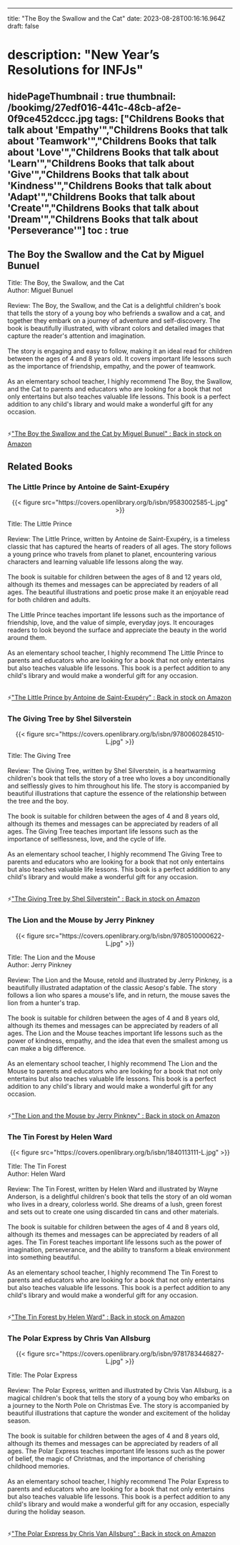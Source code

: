 
---
title: "The Boy the Swallow and the Cat"
date: 2023-08-28T00:16:16.964Z
draft: false
# description: "New Year’s Resolutions for INFJs"
hidePageThumbnail : true
thumbnail: /bookimg/27edf016-441c-48cb-af2e-0f9ce452dccc.jpg
tags: ["Childrens Books that talk about 'Empathy'","Childrens Books that talk about 'Teamwork'","Childrens Books that talk about 'Love'","Childrens Books that talk about 'Learn'","Childrens Books that talk about 'Give'","Childrens Books that talk about 'Kindness'","Childrens Books that talk about 'Adapt'","Childrens Books that talk about 'Create'","Childrens Books that talk about 'Dream'","Childrens Books that talk about 'Perseverance'"]
toc : true
---
## The Boy the Swallow and the Cat by Miguel Bunuel

Title: The Boy, the Swallow, and the Cat</br>
Author: Miguel Bunuel</br></br>
Review: The Boy, the Swallow, and the Cat is a delightful children's book that tells the story of a young boy who befriends a swallow and a cat, and together they embark on a journey of adventure and self-discovery. The book is beautifully illustrated, with vibrant colors and detailed images that capture the reader's attention and imagination.</br></br>
The story is engaging and easy to follow, making it an ideal read for children between the ages of 4 and 8 years old. It covers important life lessons such as the importance of friendship, empathy, and the power of teamwork.</br></br>
As an elementary school teacher, I highly recommend The Boy, the Swallow, and the Cat to parents and educators who are looking for a book that not only entertains but also teaches valuable life lessons. This book is a perfect addition to any child's library and would make a wonderful gift for any occasion.</br></br>

<p>⚡<a id="aflink" href="https://www.amazon.com/gp/search?ie=UTF8&tag=klayu00-20&linkCode=ur2&linkId=6639bed89a8ad8dd2705e40644eb43d3&camp=1789&creative=9325&index=books&keywords=The Boy the Swallow and the Cat by Miguel Bunuel" class="one" target="_blank" title='"The Boy the Swallow and the Cat by Miguel Bunuel" : Back in stock on Amazon'>"The Boy the Swallow and the Cat by Miguel Bunuel" : Back in stock on Amazon</a></p>

## Related Books
### The Little Prince by Antoine de Saint-Exupéry
<center>
{{< figure src="https://covers.openlibrary.org/b/isbn/9583002585-L.jpg" >}}
</center>

Title: The Little Prince</br></br>
Review: The Little Prince, written by Antoine de Saint-Exupéry, is a timeless classic that has captured the hearts of readers of all ages. The story follows a young prince who travels from planet to planet, encountering various characters and learning valuable life lessons along the way.</br></br>
The book is suitable for children between the ages of 8 and 12 years old, although its themes and messages can be appreciated by readers of all ages. The beautiful illustrations and poetic prose make it an enjoyable read for both children and adults.</br></br>
The Little Prince teaches important life lessons such as the importance of friendship, love, and the value of simple, everyday joys. It encourages readers to look beyond the surface and appreciate the beauty in the world around them.</br></br>
As an elementary school teacher, I highly recommend The Little Prince to parents and educators who are looking for a book that not only entertains but also teaches valuable life lessons. This book is a perfect addition to any child's library and would make a wonderful gift for any occasion.</br></br>

<p>⚡<a id="aflink" href="https://www.amazon.com/gp/search?ie=UTF8&tag=klayu00-20&linkCode=ur2&linkId=6639bed89a8ad8dd2705e40644eb43d3&camp=1789&creative=9325&index=books&keywords=The Little Prince by Antoine de Saint-Exupéry" class="one" target="_blank" title='"The Little Prince by Antoine de Saint-Exupéry" : Back in stock on Amazon'>"The Little Prince by Antoine de Saint-Exupéry" : Back in stock on Amazon</a></p>

### The Giving Tree by Shel Silverstein
<center>
{{< figure src="https://covers.openlibrary.org/b/isbn/9780060284510-L.jpg" >}}
</center>

Title: The Giving Tree</br></br>
Review: The Giving Tree, written by Shel Silverstein, is a heartwarming children's book that tells the story of a tree who loves a boy unconditionally and selflessly gives to him throughout his life. The story is accompanied by beautiful illustrations that capture the essence of the relationship between the tree and the boy.</br></br>
The book is suitable for children between the ages of 4 and 8 years old, although its themes and messages can be appreciated by readers of all ages. The Giving Tree teaches important life lessons such as the importance of selflessness, love, and the cycle of life.</br></br>
As an elementary school teacher, I highly recommend The Giving Tree to parents and educators who are looking for a book that not only entertains but also teaches valuable life lessons. This book is a perfect addition to any child's library and would make a wonderful gift for any occasion.</br></br>

<p>⚡<a id="aflink" href="https://www.amazon.com/gp/search?ie=UTF8&tag=klayu00-20&linkCode=ur2&linkId=6639bed89a8ad8dd2705e40644eb43d3&camp=1789&creative=9325&index=books&keywords=The Giving Tree by Shel Silverstein" class="one" target="_blank" title='"The Giving Tree by Shel Silverstein" : Back in stock on Amazon'>"The Giving Tree by Shel Silverstein" : Back in stock on Amazon</a></p>

### The Lion and the Mouse by Jerry Pinkney
<center>
{{< figure src="https://covers.openlibrary.org/b/isbn/9780510000622-L.jpg" >}}
</center>

Title: The Lion and the Mouse</br>
Author: Jerry Pinkney</br></br>
Review: The Lion and the Mouse, retold and illustrated by Jerry Pinkney, is a beautifully illustrated adaptation of the classic Aesop's fable. The story follows a lion who spares a mouse's life, and in return, the mouse saves the lion from a hunter's trap.</br></br>
The book is suitable for children between the ages of 4 and 8 years old, although its themes and messages can be appreciated by readers of all ages. The Lion and the Mouse teaches important life lessons such as the power of kindness, empathy, and the idea that even the smallest among us can make a big difference.</br></br>
As an elementary school teacher, I highly recommend The Lion and the Mouse to parents and educators who are looking for a book that not only entertains but also teaches valuable life lessons. This book is a perfect addition to any child's library and would make a wonderful gift for any occasion.</br></br>

<p>⚡<a id="aflink" href="https://www.amazon.com/gp/search?ie=UTF8&tag=klayu00-20&linkCode=ur2&linkId=6639bed89a8ad8dd2705e40644eb43d3&camp=1789&creative=9325&index=books&keywords=The Lion and the Mouse by Jerry Pinkney" class="one" target="_blank" title='"The Lion and the Mouse by Jerry Pinkney" : Back in stock on Amazon'>"The Lion and the Mouse by Jerry Pinkney" : Back in stock on Amazon</a></p>

### The Tin Forest by Helen Ward
<center>
{{< figure src="https://covers.openlibrary.org/b/isbn/1840113111-L.jpg" >}}
</center>

Title: The Tin Forest</br>
Author: Helen Ward</br></br>
Review: The Tin Forest, written by Helen Ward and illustrated by Wayne Anderson, is a delightful children's book that tells the story of an old woman who lives in a dreary, colorless world. She dreams of a lush, green forest and sets out to create one using discarded tin cans and other materials.</br></br>
The book is suitable for children between the ages of 4 and 8 years old, although its themes and messages can be appreciated by readers of all ages. The Tin Forest teaches important life lessons such as the power of imagination, perseverance, and the ability to transform a bleak environment into something beautiful.</br></br>
As an elementary school teacher, I highly recommend The Tin Forest to parents and educators who are looking for a book that not only entertains but also teaches valuable life lessons. This book is a perfect addition to any child's library and would make a wonderful gift for any occasion.</br></br>

<p>⚡<a id="aflink" href="https://www.amazon.com/gp/search?ie=UTF8&tag=klayu00-20&linkCode=ur2&linkId=6639bed89a8ad8dd2705e40644eb43d3&camp=1789&creative=9325&index=books&keywords=The Tin Forest by Helen Ward" class="one" target="_blank" title='"The Tin Forest by Helen Ward" : Back in stock on Amazon'>"The Tin Forest by Helen Ward" : Back in stock on Amazon</a></p>

### The Polar Express by Chris Van Allsburg
<center>
{{< figure src="https://covers.openlibrary.org/b/isbn/9781783446827-L.jpg" >}}
</center>

Title: The Polar Express</br></br>
Review: The Polar Express, written and illustrated by Chris Van Allsburg, is a magical children's book that tells the story of a young boy who embarks on a journey to the North Pole on Christmas Eve. The story is accompanied by beautiful illustrations that capture the wonder and excitement of the holiday season.</br></br>
The book is suitable for children between the ages of 4 and 8 years old, although its themes and messages can be appreciated by readers of all ages. The Polar Express teaches important life lessons such as the power of belief, the magic of Christmas, and the importance of cherishing childhood memories.</br></br>
As an elementary school teacher, I highly recommend The Polar Express to parents and educators who are looking for a book that not only entertains but also teaches valuable life lessons. This book is a perfect addition to any child's library and would make a wonderful gift for any occasion, especially during the holiday season.</br></br>

<p>⚡<a id="aflink" href="https://www.amazon.com/gp/search?ie=UTF8&tag=klayu00-20&linkCode=ur2&linkId=6639bed89a8ad8dd2705e40644eb43d3&camp=1789&creative=9325&index=books&keywords=The Polar Express by Chris Van Allsburg" class="one" target="_blank" title='"The Polar Express by Chris Van Allsburg" : Back in stock on Amazon'>"The Polar Express by Chris Van Allsburg" : Back in stock on Amazon</a></p>
